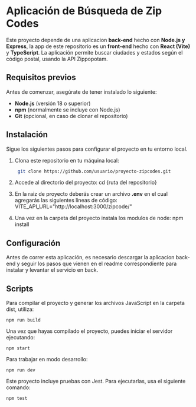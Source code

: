 # Aplicación de Búsqueda de Zip Codes

Este proyecto depende de una aplicacion **back-end** hecho con **Node.js y Express**, la app de este repositorio es un **front-end** hecho con **React (Vite)** y **TypeScript**. La aplicación permite buscar ciudades y estados según el código postal, usando la API Zippopotam.

## Requisitos previos

Antes de comenzar, asegúrate de tener instalado lo siguiente:

- **Node.js** (versión 18 o superior)
- **npm** (normalmente se incluye con Node.js)
- **Git** (opcional, en caso de clonar el repositorio)

## Instalación

Sigue los siguientes pasos para configurar el proyecto en tu entorno local.

1. Clona este repositorio en tu máquina local:

   ```bash
    git clone https://github.com/usuario/proyecto-zipcodes.git

   ```

2. Accede al directorio del proyecto:
   cd {ruta del repositorio}

3. En la raiz de proyecto deberás crear un archivo **.env** en el cual agregarás las siguientes lineas de código:
   VITE_API_URL="http://localhost:3000/zipcode/"

4. Una vez en la carpeta del proyecto instala los modulos de node:
   npm install

## Configuración

Antes de correr esta aplicación, es necesario descargar la aplicacion back-end y seguir los pasos que vienen en el readme correspondiente para instalar y levantar el servicio en back.

## Scripts

Para compilar el proyecto y generar los archivos JavaScript en la carpeta dist, utiliza:

    npm run build

Una vez que hayas compilado el proyecto, puedes iniciar el servidor ejecutando:

    npm start

Para trabajar en modo desarrollo:

    npm run dev

Este proyecto incluye pruebas con Jest. Para ejecutarlas, usa el siguiente comando:

    npm test
